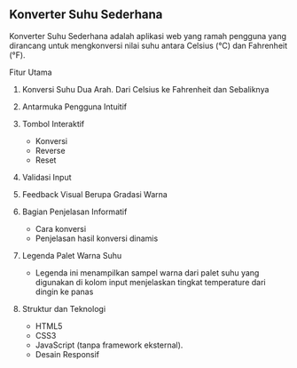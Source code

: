 ## Konverter Suhu Sederhana

Konverter Suhu Sederhana adalah aplikasi web yang ramah pengguna yang dirancang untuk mengkonversi nilai suhu antara Celsius (°C) dan Fahrenheit (°F).

Fitur Utama
1. Konversi Suhu Dua Arah. Dari Celsius ke Fahrenheit dan Sebaliknya
   
2. Antarmuka Pengguna Intuitif

3. Tombol Interaktif
    * Konversi
    * Reverse
    * Reset

4. Validasi Input

5. Feedback Visual Berupa Gradasi Warna

6. Bagian Penjelasan Informatif
     * Cara konversi
     * Penjelasan hasil konversi dinamis

7. Legenda Palet Warna Suhu
    * Legenda ini menampilkan sampel warna dari palet suhu yang digunakan di kolom input menjelaskan tingkat temperature dari dingin ke panas

8. Struktur dan Teknologi
    * HTML5
    * CSS3
    * JavaScript (tanpa framework eksternal).
    * Desain Responsif
   
   

